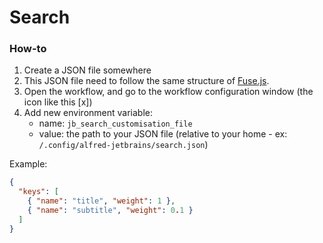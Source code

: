 # Search

### How-to

1. Create a JSON file somewhere
2. This JSON file need to follow the same structure of [Fuse.js](https://fusejs.io/).
3. Open the workflow, and go to the workflow configuration window (the icon like this [x])
4. Add new environment variable:
   - name: `jb_search_customisation_file`
   - value: the path to your JSON file (relative to your home - ex: `/.config/alfred-jetbrains/search.json`)

Example:

```json
{
  "keys": [
    { "name": "title", "weight": 1 },
    { "name": "subtitle", "weight": 0.1 }
  ]
}
```
